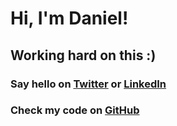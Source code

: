 # **Hi, I'm Daniel!**

## Working hard on this :)

### Say hello on <a href="https://twitter.com/ddelgadoJS" target="_blank">Twitter</a> or <a href="https://www.linkedin.com/in/jdanieldelgado/" target="_blank">LinkedIn</a>
### Check my code on <a href="https://github.com/ddelgadoJS" target="_blank">GitHub</a>
